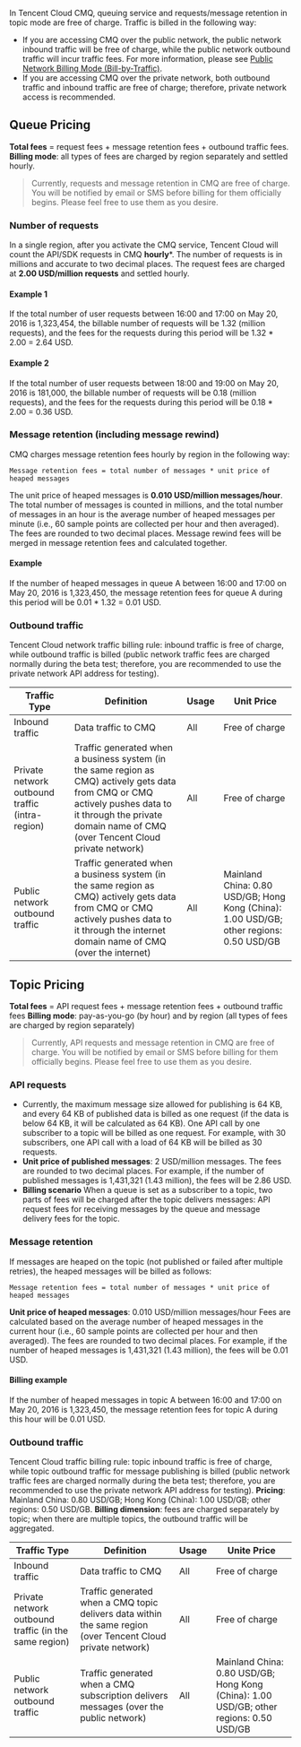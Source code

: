 In Tencent Cloud CMQ, queuing service and requests/message retention in topic mode are free of charge. Traffic is billed in the following way:
- If you are accessing CMQ over the public network, the public network inbound traffic will be free of charge, while the public network outbound traffic will incur traffic fees. For more information, please see [Public Network Billing Mode (Bill-by-Traffic)](https://intl.cloud.tencent.com/document/product/213/10578).
- If you are accessing CMQ over the private network, both outbound traffic and inbound traffic are free of charge; therefore, private network access is recommended.
 
## Queue Pricing
**Total fees** = request fees + message retention fees + outbound traffic fees.
**Billing mode**: all types of fees are charged by region separately and settled hourly.

> Currently, requests and message retention in CMQ are free of charge. You will be notified by email or SMS before billing for them officially begins. Please feel free to use them as you desire.


### Number of requests
In a single region, after you activate the CMQ service, Tencent Cloud will count the API/SDK requests in CMQ **hourly***. The number of requests is in millions and accurate to two decimal places. The request fees are charged at **2.00 USD/million requests** and settled hourly.

#### Example 1
If the total number of user requests between 16:00 and 17:00 on May 20, 2016 is 1,323,454, the billable number of requests will be 1.32 (million requests), and the fees for the requests during this period will be 1.32 * 2.00 = 2.64 USD.
#### Example 2
If the total number of user requests between 18:00 and 19:00 on May 20, 2016 is 181,000, the billable number of requests will be 0.18 (million requests), and the fees for the requests during this period will be 0.18 * 2.00 = 0.36 USD.

### Message retention (including message rewind)
CMQ charges message retention fees hourly by region in the following way:
```
Message retention fees = total number of messages * unit price of heaped messages
```
The unit price of heaped messages is **0.010 USD/million messages/hour**. The total number of messages is counted in millions, and the total number of messages in an hour is the average number of heaped messages per minute (i.e., 60 sample points are collected per hour and then averaged). The fees are rounded to two decimal places. Message rewind fees will be merged in message retention fees and calculated together.

#### Example
If the number of heaped messages in queue A between 16:00 and 17:00 on May 20, 2016 is 1,323,450, the message retention fees for queue A during this period will be 0.01 * 1.32 = 0.01 USD.

### Outbound traffic
Tencent Cloud network traffic billing rule: inbound traffic is free of charge, while outbound traffic is billed (public network traffic fees are charged normally during the beta test; therefore, you are recommended to use the private network API address for testing).

| Traffic Type | Definition | Usage | Unit Price |
|---------|---------|---------|---------|
| Inbound traffic | Data traffic to CMQ | All | Free of charge |
| Private network outbound traffic (intra-region) | Traffic generated when a business system (in the same region as CMQ) actively gets data from CMQ or CMQ actively pushes data to it through the private domain name of CMQ (over Tencent Cloud private network) | All | Free of charge |
| Public network outbound traffic | Traffic generated when a business system (in the same region as CMQ) actively gets data from CMQ or CMQ actively pushes data to it through the internet domain name of CMQ (over the internet) | All | Mainland China: 0.80 USD/GB; Hong Kong (China): 1.00 USD/GB; other regions: 0.50 USD/GB |

## Topic Pricing
**Total fees** = API request fees + message retention fees + outbound traffic fees
**Billing mode**: pay-as-you-go (by hour) and by region (all types of fees are charged by region separately)
> Currently, API requests and message retention in CMQ are free of charge. You will be notified by email or SMS before billing for them officially begins. Please feel free to use them as you desire.


### API requests
- Currently, the maximum message size allowed for publishing is 64 KB, and every 64 KB of published data is billed as one request (if the data is below 64 KB, it will be calculated as 64 KB). One API call by one subscriber to a topic will be billed as one request. For example, with 30 subscribers, one API call with a load of 64 KB will be billed as 30 requests. 
- **Unit price of published messages**: 2 USD/million messages.
The fees are rounded to two decimal places. For example, if the number of published messages is 1,431,321 (1.43 million), the fees will be 2.86 USD.
- **Billing scenario**
When a queue is set as a subscriber to a topic, two parts of fees will be charged after the topic delivers messages: API request fees for receiving messages by the queue and message delivery fees for the topic.

### Message retention
If messages are heaped on the topic (not published or failed after multiple retries), the heaped messages will be billed as follows: 
```
Message retention fees = total number of messages * unit price of heaped messages
```
**Unit price of heaped messages**: 0.010 USD/million messages/hour
Fees are calculated based on the average number of heaped messages in the current hour (i.e., 60 sample points are collected per hour and then averaged).
The fees are rounded to two decimal places. For example, if the number of heaped messages is 1,431,321 (1.43 million), the fees will be 0.01 USD.


#### Billing example
If the number of heaped messages in topic A between 16:00 and 17:00 on May 20, 2016 is 1,323,450, the message retention fees for topic A during this hour will be 0.01 USD.

### Outbound traffic
Tencent Cloud traffic billing rule: topic inbound traffic is free of charge, while topic outbound traffic for message publishing is billed (public network traffic fees are charged normally during the beta test; therefore, you are recommended to use the private network API address for testing).
**Pricing**: Mainland China: 0.80 USD/GB; Hong Kong (China): 1.00 USD/GB; other regions: 0.50 USD/GB.
**Billing dimension**: fees are charged separately by topic; when there are multiple topics, the outbound traffic will be aggregated.

| Traffic Type 	| Definition 	| Usage |	 Unite Price |
|---------|---------|---------|---------|
| Inbound traffic 	| Data traffic to CMQ 	| All	 | Free of charge |
| Private network outbound traffic (in the same region) |	 Traffic generated when a CMQ topic delivers data within the same region (over Tencent Cloud private network) |	 All 	| Free of charge |
| Public network outbound traffic | Traffic generated when a CMQ subscription delivers messages (over the public network) | All | Mainland China: 0.80 USD/GB; Hong Kong (China): 1.00 USD/GB; other regions: 0.50 USD/GB |







